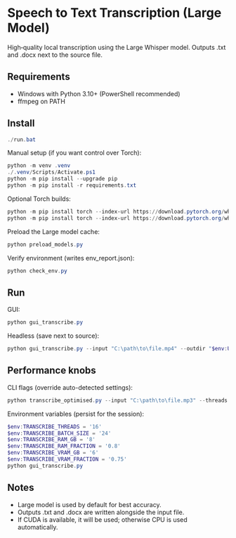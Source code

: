 # Speech to Text Transcription (Large Model)

High‑quality local transcription using the Large Whisper model. Outputs .txt and .docx next to the source file.

## Requirements
- Windows with Python 3.10+ (PowerShell recommended)
- ffmpeg on PATH

## Install
```powershell
./run.bat
```

Manual setup (if you want control over Torch):
```powershell
python -m venv .venv
./.venv/Scripts/Activate.ps1
python -m pip install --upgrade pip
python -m pip install -r requirements.txt
```

Optional Torch builds:
```powershell
python -m pip install torch --index-url https://download.pytorch.org/whl/cpu
python -m pip install torch --index-url https://download.pytorch.org/whl/cu118
```

Preload the Large model cache:
```powershell
python preload_models.py
```

Verify environment (writes env_report.json):
```powershell
python check_env.py
```

## Run
GUI:
```powershell
python gui_transcribe.py
```

Headless (save next to source):
```powershell
python gui_transcribe.py --input "C:\path\to\file.mp4" --outdir "$env:USERPROFILE\Downloads" --threads 16 --batch-size 24 --ram-gb 8 --vram-fraction 0.75
```

## Performance knobs
CLI flags (override auto-detected settings):
```powershell
python transcribe_optimised.py --input "C:\path\to\file.mp3" --threads 16 --batch-size 24 --ram-gb 8 --ram-fraction 0.8 --vram-gb 6 --vram-fraction 0.75
```

Environment variables (persist for the session):
```powershell
$env:TRANSCRIBE_THREADS = '16'
$env:TRANSCRIBE_BATCH_SIZE = '24'
$env:TRANSCRIBE_RAM_GB = '8'
$env:TRANSCRIBE_RAM_FRACTION = '0.8'
$env:TRANSCRIBE_VRAM_GB = '6'
$env:TRANSCRIBE_VRAM_FRACTION = '0.75'
python gui_transcribe.py
```

## Notes
- Large model is used by default for best accuracy.
- Outputs .txt and .docx are written alongside the input file.
- If CUDA is available, it will be used; otherwise CPU is used automatically.
